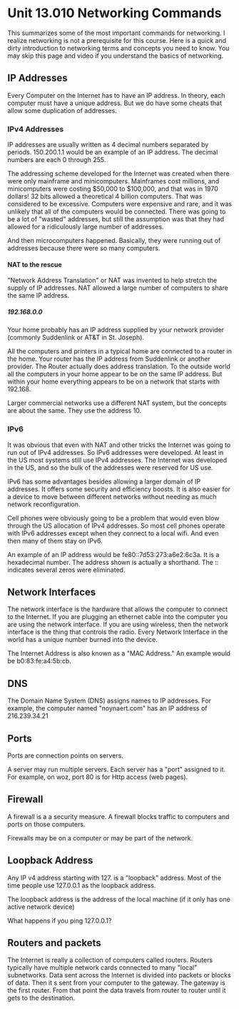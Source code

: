# Unit 13.010 Networking Commands

This summarizes some of the most important commands for networking.  I realize networking is not a 
prerequisite for this course.  Here is a quick and dirty introduction to networking terms  and concepts you need to know.  You may skip
this page and video if you understand the basics of networking.

## IP Addresses

Every Computer on the Internet has to have an IP address.  In theory, each computer must have a unique address.  But we do have some cheats that allow some duplication of addresses.

### IPv4 Addresses

IP addresses are usually written as 4 decimal numbers separated by periods.  150.200.1.1 would be an example of an IP address.
The decimal numbers are each 0 through 255.

The addressing scheme developed for the Internet was created when there were only mainframe and minicomputers.  Mainframes
cost millions, and minicomputers were costing $50,000 to $100,000, and that was in 1970 dollars!  32 bits allowed 
a theoretical 4 billion computers.  That was considered to be excessive.  Computers were expensive and rare, and it was unlikely
that all of the computers would be connected.  There was going to be a lot of "wasted" addresses, but still the assumption was
that they had allowed for a ridiculously large number of addresses.

And then microcomputers happened.  Basically, they were running out of addresses because there were so many computers.

#### NAT to the rescue

"Network Address Translation" or NAT was invented to help stretch the supply of IP addresses.  NAT allowed a large number of computers to share the same IP address.  

##### 192.168.0.0 

Your home probably has an IP address supplied by your network provider (commonly Suddenlink or AT&T in St. Joseph).  

All the computers and printers in a typical home are connected to a router in the home.  Your router has the IP address from Suddenlink
or another provider.  The Router actually does address translation.  To the outside world all the computers in your home appear to be on the same IP address.  But within your home everything appears to be on a network that starts with 192.168.  

Larger commercial networks use a different NAT system, but the concepts are about the same.  They use the address 10.

### IPv6

It was obvious that even with NAT and other tricks the Internet was going to run out of IPv4 addresses.  So IPv6 addresses
were developed.  At least in the US most systems still use IPv4 addresses.  The Internet was developed in the US, and so the bulk
of the addresses were reserved for US use.

IPv6 has some advantages besides allowing a larger domain of IP addresses.  It offers some security and efficiency boosts. It is
also easier for a device to move between different networks without needing as much network reconfiguration.  

Cell phones were obviously going to be a problem that would even blow through the US allocation of IPv4 addresses.  So most cell phones operate with IPv6 addresses except when they connect to a local wifi.  And even then many of them stay on IPv6.

An example of an IP address would be fe80::7d53:273:a6e2:6c3a.  It is a hexadecimal number.  The address shown is actually a shorthand.  The :: indicates several zeros were eliminated.

## Network Interfaces

The network interface is the hardware that allows the computer to connect to the Internet.  If you are plugging an ethernet cable into the computer you are using the network interface.  If you are using wireless, then the network interface is the thing that controls the radio.  Every Network Interface in the world has a unique number burned into the device.  

The Internet Address is also known as a "MAC Address."  An example would be b0:83:fe:a4:5b:cb.

## DNS

The Domain Name System (DNS) assigns names to IP addresses.  For example, the computer named "noynaert.com" has an IP address of 216.239.34.21

## Ports

Ports are connection points on servers.

A server may run multiple servers.  Each server has a "port" assigned to it.  For example, on woz, port 80 is for Http access (web pages).   

## Firewall

A firewall is a a security measure.  A firewall blocks traffic to computers and ports on those computers.  

Firewalls may be on a computer or may be part of the network.  

## Loopback Address

Any IP v4 address starting with 127. is a "loopback" address.  Most of the time people use 127.0.0.1 as the loopback address.

The loopback address is the address of the local machine (if it only has one active network device)

What happens if you ping 127.0.0.1?

## Routers and packets

The Internet is really a collection of computers called routers.  Routers typically have multiple network cards connected to many "local" subnetworks.  Data sent across the Internet is divided into packets or blocks of data.  Then it s sent from your computer to the gateway.  The gateway is the first router.  From that point the data travels from router to router until it gets to the destination.
